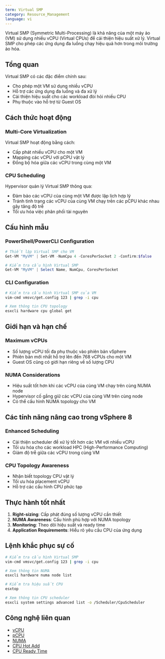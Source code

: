 ```yaml
---
term: Virtual SMP
category: Resource_Management
language: vi
---
```


Virtual SMP (Symmetric Multi-Processing) là khả năng của một máy ảo (VM) sử dụng nhiều vCPU (Virtual CPUs) để cải thiện hiệu suất xử lý. Virtual SMP cho phép các ứng dụng đa luồng chạy hiệu quả hơn trong môi trường ảo hóa.

## Tổng quan

Virtual SMP có các đặc điểm chính sau:
- Cho phép một VM sử dụng nhiều vCPU
- Hỗ trợ các ứng dụng đa luồng và đa xử lý
- Cải thiện hiệu suất cho các workload đòi hỏi nhiều CPU
- Phụ thuộc vào hỗ trợ từ Guest OS

## Cách thức hoạt động

### Multi-Core Virtualization
Virtual SMP hoạt động bằng cách:
- Cấp phát nhiều vCPU cho một VM
- Mapping các vCPU với pCPU vật lý
- Đồng bộ hóa giữa các vCPU trong cùng một VM

### CPU Scheduling
Hypervisor quản lý Virtual SMP thông qua:
- Đảm bảo các vCPU của cùng một VM được lập lịch hợp lý
- Tránh tình trạng các vCPU của cùng VM chạy trên các pCPU khác nhau gây tăng độ trễ
- Tối ưu hóa việc phân phối tài nguyên

## Cấu hình mẫu

### PowerShell/PowerCLI Configuration
```powershell
# Thiết lập Virtual SMP cho VM
Get-VM "MyVM" | Set-VM -NumCpu 4 -CoresPerSocket 2 -Confirm:$false

# Kiểm tra cấu hình Virtual SMP
Get-VM "MyVM" | Select Name, NumCpu, CoresPerSocket
```

### CLI Configuration
```bash
# Kiểm tra cấu hình Virtual SMP của VM
vim-cmd vmsvc/get.config 123 | grep -i cpu

# Xem thông tin CPU topology
esxcli hardware cpu global get
```

## Giới hạn và hạn chế

### Maximum vCPUs
- Số lượng vCPU tối đa phụ thuộc vào phiên bản vSphere
- Phiên bản mới nhất hỗ trợ lên đến 768 vCPUs cho một VM
- Guest OS cũng có giới hạn riêng về số lượng CPU

### NUMA Considerations
- Hiệu suất tốt hơn khi các vCPU của cùng VM chạy trên cùng NUMA node
- Hypervisor cố gắng giữ các vCPU của cùng VM trên cùng node
- Có thể cấu hình NUMA topology cho VM

## Các tính năng nâng cao trong vSphere 8

### Enhanced Scheduling
- Cải thiện scheduler để xử lý tốt hơn các VM với nhiều vCPU
- Tối ưu hóa cho các workload HPC (High-Performance Computing)
- Giảm độ trễ giữa các vCPU trong cùng VM

### CPU Topology Awareness
- Nhận biết topology CPU vật lý
- Tối ưu hóa placement vCPU
- Hỗ trợ các cấu hình CPU phức tạp

## Thực hành tốt nhất

1. **Right-sizing**: Cấp phát đúng số lượng vCPU cần thiết
2. **NUMA Awareness**: Cấu hình phù hợp với NUMA topology
3. **Monitoring**: Theo dõi hiệu suất và ready time
4. **Application Requirements**: Hiểu rõ yêu cầu CPU của ứng dụng

## Lệnh khắc phục sự cố

```bash
# Kiểm tra cấu hình Virtual SMP
vim-cmd vmsvc/get.config 123 | grep -i cpu

# Xem thông tin NUMA
esxcli hardware numa node list

# Kiểm tra hiệu suất CPU
esxtop

# Xem thông tin CPU scheduler
esxcli system settings advanced list -o /Scheduler/CpuScheduler
```

## Công nghệ liên quan

- [vCPU](/glossary/term/vcpu.md)
- [pCPU](/glossary/term/pcpu.md)
- [NUMA](/glossary/term/numa)
- [CPU Hot Add](/glossary/term/cpu-hot-add)
- [CPU Ready Time](/glossary/term/cpu-ready-time)